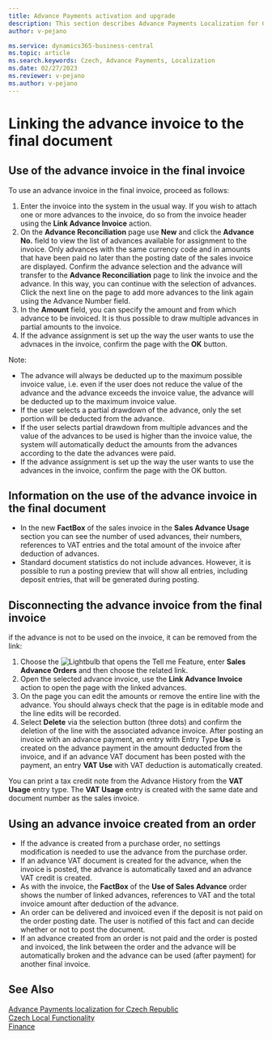 ```yaml
---
title: Advance Payments activation and upgrade
description: This section describes Advance Payments Localization for Czech extension functionality.
author: v-pejano

ms.service: dynamics365-business-central
ms.topic: article
ms.search.keywords: Czech, Advance Payments, Localization
ms.date: 02/27/2023
ms.reviewer: v-pejano
ms.author: v-pejano
---
```


# Linking the advance invoice to the final document

## Use of the advance invoice in the final invoice

To use an advance invoice in the final invoice, proceed as follows:

1. Enter the invoice into the system in the usual way. If you wish to attach one or more advances to the invoice, do so from the invoice header using the **Link Advance Invoice** action.
2. On the **Advance Reconciliation** page use **New** and click the **Advance No.** field to view the list of advances available for assignment to the invoice. Only advances with the same currency code and in amounts that have been paid no later than the posting date of the sales invoice are displayed. Confirm the advance selection and the advance will transfer to the **Advance Reconciliation** page to link the invoice and the advance.
In this way, you can continue with the selection of advances. Click the next line on the page to add more advances to the link again using the Advance Number field.
3. In the **Amount** field, you can specify the amount and from which advance to be invoiced. It is thus possible to draw multiple advances in partial amounts to the invoice.
4. If the advance assignment is set up the way the user wants to use the advnaces in the invoice, confirm the page with the **OK** button.

Note:

- The advance will always be deducted up to the maximum possible invoice value, i.e. even if the user does not reduce the value of the advance and the advance exceeds the invoice value, the advance will be deducted up to the maximum invoice value.
- If the user selects a partial drawdown of the advance, only the set portion will be deducted from the advance.
- If the user selects partial drawdown from multiple advances and the value of the advances to be used is higher than the invoice value, the system will automatically deduct the amounts from the advances according to the date the advances were paid.
- If the advance assignment is set up the way the user wants to use the advances in the invoice, confirm the page with the OK button.

## Information on the use of the advance invoice in the final document

- In the new **FactBox** of the sales invoice in the **Sales Advance Usage** section you can see the number of used advances, their numbers, references to VAT entries and the total amount of the invoice after deduction of advances.
- Standard document statistics do not include advances. However, it is possible to run a posting preview that will show all entries, including deposit entries, that will be generated during posting.

## Disconnecting the advance invoice from the final invoice

if the advance is not to be used on the invoice, it can be removed from the link:

1. Choose the ![Lightbulb that opens the Tell me Feature](../../media/ui-search/search_small.png "Tell me what you want to do"), enter **Sales Advance Orders** and then choose the related link.
2. Open the selected advance invoice, use the **Link Advance Invoice** action to open the page with the linked advances.
3. On the page you can edit the amounts or remove the entire line with the advance. You should always check that the page is in editable mode and the line edits will be recorded.
4. Select **Delete** via the selection button (three dots) and confirm the deletion of the line with the associated advance invoice.
After posting an invoice with an advance payment, an entry with Entry Type **Use** is created on the advance payment in the amount deducted from the invoice, and if an advance VAT document has been posted with the payment, an entry **VAT Use** with VAT deduction is automatically created.

You can print a tax credit note from the Advance History from the **VAT Usage** entry type.
The **VAT Usage** entry is created with the same date and document number as the sales invoice.

## Using an advance invoice created from an order

- If the advance is created from a purchase order, no settings modification is needed to use the advance from the purchase order.
- If an advance VAT document is created for the advance, when the invoice is posted, the advance is automatically taxed and an advance VAT credit is created.
- As with the invoice, the **FactBox** of the **Use of Sales Advance** order shows the number of linked advances, references to VAT and the total invoice amount after deduction of the advance.
- An order can be delivered and invoiced even if the deposit is not paid on the order posting date. The user is notified of this fact and can decide whether or not to post the document.
- If an advance created from an order is not paid and the order is posted and invoiced, the link between the order and the advance will be automatically broken and the advance can be used (after payment) for another final invoice.

## See Also

[Advance Payments localization for Czech Republic](ui-extensions-advance-payments-localization-cz.md)  
[Czech Local Functionality](czech-local-functionality.md)  
[Finance](../../finance.md)
